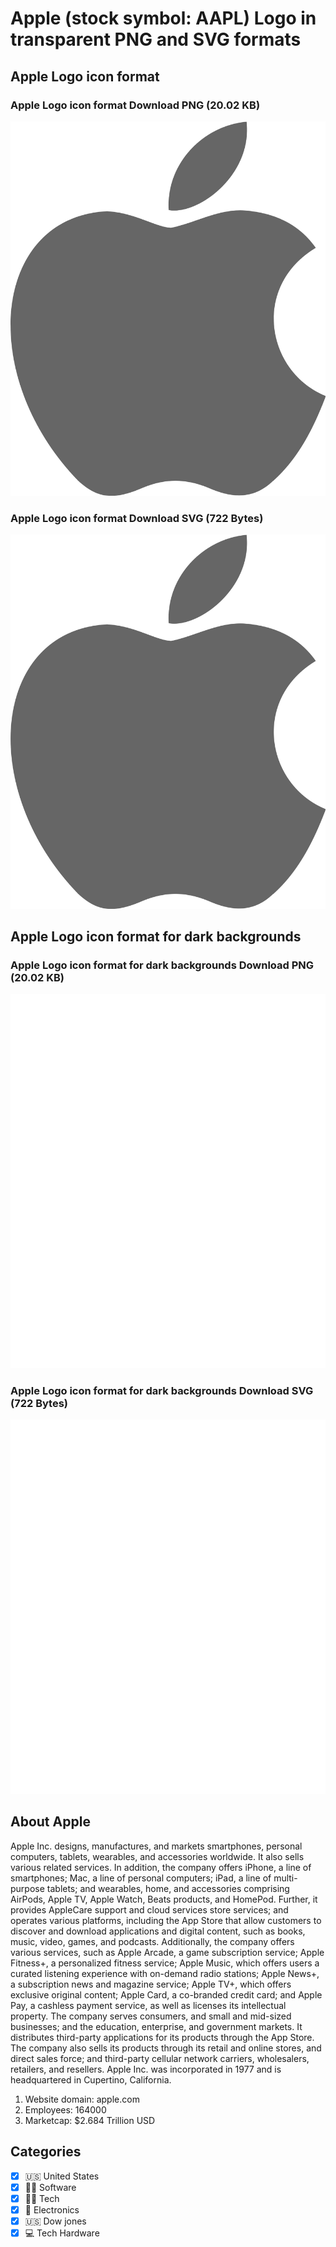 # Apple (stock symbol: AAPL) Logo in transparent PNG and SVG formats

## Apple Logo icon format

### Apple Logo icon format Download PNG (20.02 KB)

![Apple Logo icon format Download PNG (20.02 KB)](/img/orig/AAPL-bf1a4314.png)

### Apple Logo icon format Download SVG (722 Bytes)

![Apple Logo icon format Download SVG (722 Bytes)](/img/orig/AAPL-56132390.svg)

## Apple Logo icon format for dark backgrounds

### Apple Logo icon format for dark backgrounds Download PNG (20.02 KB)

![Apple Logo icon format for dark backgrounds Download PNG (20.02 KB)](/img/orig/AAPL.D-149adf35.png)

### Apple Logo icon format for dark backgrounds Download SVG (722 Bytes)

![Apple Logo icon format for dark backgrounds Download SVG (722 Bytes)](/img/orig/AAPL.D-244a25fc.svg)

## About Apple

Apple Inc. designs, manufactures, and markets smartphones, personal computers, tablets, wearables, and accessories worldwide. It also sells various related services. In addition, the company offers iPhone, a line of smartphones; Mac, a line of personal computers; iPad, a line of multi-purpose tablets; and wearables, home, and accessories comprising AirPods, Apple TV, Apple Watch, Beats products, and HomePod. Further, it provides AppleCare support and cloud services store services; and operates various platforms, including the App Store that allow customers to discover and download applications and digital content, such as books, music, video, games, and podcasts. Additionally, the company offers various services, such as Apple Arcade, a game subscription service; Apple Fitness+, a personalized fitness service; Apple Music, which offers users a curated listening experience with on-demand radio stations; Apple News+, a subscription news and magazine service; Apple TV+, which offers exclusive original content; Apple Card, a co-branded credit card; and Apple Pay, a cashless payment service, as well as licenses its intellectual property. The company serves consumers, and small and mid-sized businesses; and the education, enterprise, and government markets. It distributes third-party applications for its products through the App Store. The company also sells its products through its retail and online stores, and direct sales force; and third-party cellular network carriers, wholesalers, retailers, and resellers. Apple Inc. was incorporated in 1977 and is headquartered in Cupertino, California.

1. Website domain: apple.com
2. Employees: 164000
3. Marketcap: $2.684 Trillion USD


## Categories
- [x] 🇺🇸 United States
- [x] 👨‍💻 Software
- [x] 👩‍💻 Tech
- [x] 🔌 Electronics
- [x] 🇺🇸 Dow jones
- [x] 💻 Tech Hardware
